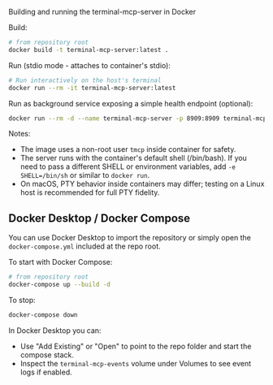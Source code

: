Building and running the terminal-mcp-server in Docker

Build:

```sh
# from repository root
docker build -t terminal-mcp-server:latest .
```

Run (stdio mode - attaches to container's stdio):

```sh
# Run interactively on the host's terminal
docker run --rm -it terminal-mcp-server:latest
```

Run as background service exposing a simple health endpoint (optional):

```sh
docker run --rm -d --name terminal-mcp-server -p 8909:8909 terminal-mcp-server:latest
```

Notes:
- The image uses a non-root user `tmcp` inside container for safety.
- The server runs with the container's default shell (/bin/bash). If you need to pass a different SHELL or environment variables, add `-e SHELL=/bin/sh` or similar to `docker run`.
- On macOS, PTY behavior inside containers may differ; testing on a Linux host is recommended for full PTY fidelity.

Docker Desktop / Docker Compose
--------------------------------

You can use Docker Desktop to import the repository or simply open the `docker-compose.yml` included at the repo root.

To start with Docker Compose:

```sh
# from repository root
docker-compose up --build -d
```

To stop:

```sh
docker-compose down
```

In Docker Desktop you can:
- Use "Add Existing" or "Open" to point to the repo folder and start the compose stack.
- Inspect the `terminal-mcp-events` volume under Volumes to see event logs if enabled.
